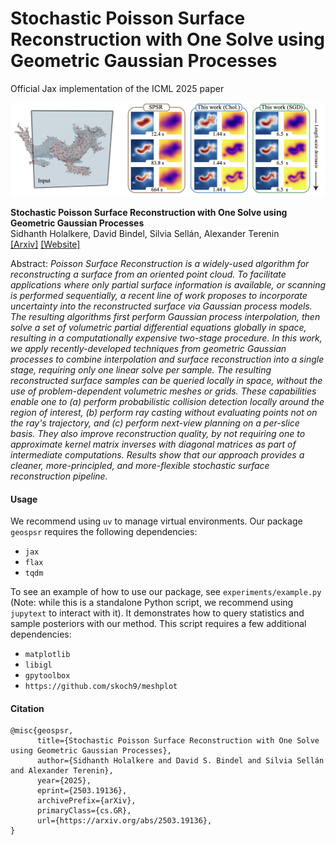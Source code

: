 # Stochastic Poisson Surface Reconstruction with One Solve using Geometric Gaussian Processes

Official Jax implementation of the ICML 2025 paper

![Teaser Image](./assets/teaser.png)

**Stochastic Poisson Surface Reconstruction with One Solve using Geometric Gaussian Processes**
<br>
Sidhanth Holalkere, David Bindel, Silvia Sellán, Alexander Terenin
<br>
[[Arxiv]](https://arxiv.org/abs/2503.19136)
[[Website]](https://geospsr.github.io/)

Abstract: *Poisson Surface Reconstruction is a widely-used algorithm for reconstructing a surface from an oriented point cloud. To facilitate applications where only partial surface information is available, or scanning is performed sequentially, a recent line of work proposes to incorporate uncertainty into the reconstructed surface via Gaussian process models. The resulting algorithms first perform Gaussian process interpolation, then solve a set of volumetric partial differential equations globally in space, resulting in a computationally expensive two-stage procedure. In this work, we apply recently-developed techniques from geometric Gaussian processes to combine interpolation and surface reconstruction into a single stage, requiring only one linear solve per sample. The resulting reconstructed surface samples can be queried locally in space, without the use of problem-dependent volumetric meshes or grids. These capabilities enable one to (a) perform probabilistic collision detection locally around the region of interest, (b) perform ray casting without evaluating points not on the ray's trajectory, and (c) perform next-view planning on a per-slice basis. They also improve reconstruction quality, by not requiring one to approximate kernel matrix inverses with diagonal matrices as part of intermediate computations. Results show that our approach provides a cleaner, more-principled, and more-flexible stochastic surface reconstruction pipeline.*

#### Usage
We recommend using `uv` to manage virtual environments. Our package `geospsr` requires the following dependencies:
- `jax`
- `flax`
- `tqdm`

To see an example of how to use our package, see `experiments/example.py` (Note: while this is a standalone Python script, we recommend using `jupytext` to interact with it). It demonstrates how to query statistics and sample posteriors with our method. This script requires a few additional dependencies:
- `matplotlib`
- `libigl`
- `gpytoolbox`
- `https://github.com/skoch9/meshplot`

#### Citation
```
@misc{geospsr,
      title={Stochastic Poisson Surface Reconstruction with One Solve using Geometric Gaussian Processes}, 
      author={Sidhanth Holalkere and David S. Bindel and Silvia Sellán and Alexander Terenin},
      year={2025},
      eprint={2503.19136},
      archivePrefix={arXiv},
      primaryClass={cs.GR},
      url={https://arxiv.org/abs/2503.19136}, 
}
```